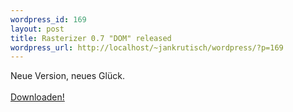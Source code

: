 ```yaml
--- 
wordpress_id: 169
layout: post
title: Rasterizer 0.7 "DOM" released
wordpress_url: http://localhost/~jankrutisch/wordpress/?p=169
---
```

Neue Version, neues Gl&uuml;ck. <br />
<br />
<a href="http://www.rasterizer.de/download/0.7/">Downloaden!</a>
